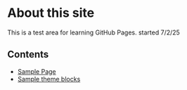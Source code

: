 # About this site

This is a test area for learning GitHub Pages. started 7/2/25

## Contents

- [Sample Page](sample.md)
- [Sample theme blocks](sample-theme-preview.md)

